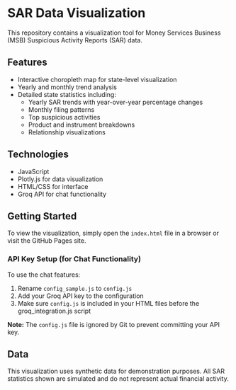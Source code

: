 # SAR Data Visualization

This repository contains a visualization tool for Money Services Business (MSB) Suspicious Activity Reports (SAR) data.

## Features

- Interactive choropleth map for state-level visualization
- Yearly and monthly trend analysis
- Detailed state statistics including:
  - Yearly SAR trends with year-over-year percentage changes
  - Monthly filing patterns
  - Top suspicious activities
  - Product and instrument breakdowns
  - Relationship visualizations

## Technologies

- JavaScript
- Plotly.js for data visualization
- HTML/CSS for interface
- Groq API for chat functionality

## Getting Started

To view the visualization, simply open the `index.html` file in a browser or visit the GitHub Pages site.

### API Key Setup (for Chat Functionality)

To use the chat features:

1. Rename `config_sample.js` to `config.js`
2. Add your Groq API key to the configuration
3. Make sure `config.js` is included in your HTML files before the groq_integration.js script

**Note:** The `config.js` file is ignored by Git to prevent committing your API key.

## Data

This visualization uses synthetic data for demonstration purposes. All SAR statistics shown are simulated and do not represent actual financial activity. 